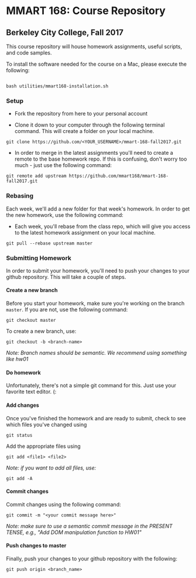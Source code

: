 # MMART 168: Course Repository
## Berkeley City College, Fall 2017
This course repository will house homework assignments, useful scripts, and code samples.

To install the software needed for the course on a Mac, please execute the following:

```shell

bash utilities/mmart168-installation.sh

```

### Setup

* Fork the repository from here to your personal
account

* Clone it down to your computer through the following
terminal command. This will create a folder on your local machine.
```
git clone https://github.com/<YOUR_USERNAME>/mmart-168-fall2017.git
```

* In order to merge in the latest assignments you'll need
to create a remote to the base homework repo. If this is confusing, don't worry too much - just use the following command:
```
git remote add upstream https://github.com/mmart168/mmart-168-fall2017.git
```

### Rebasing

Each week, we'll add a new folder for that week's homework. In order to get the new homework, use the following command:

* Each week, you'll rebase from the class repo, which will give you access to the latest homework assignment on your local machine.
```
git pull --rebase upstream master
```

### Submitting Homework

In order to submit your homework, you'll need to push your changes to your github repository. This will take a couple of steps.

#### Create a new branch
Before you start your homework, make sure you're working on the branch `master`. If you are not, use the following command:
```
git checkout master
```

To create a new branch, use:
```
git checkout -b <branch-name>
```

_Note: Branch names should be semantic. We recommend using something like hw01_

#### Do homework
Unfortunately, there's not a simple git command for this. Just use your favorite text editor. (:

#### Add changes

Once you've finished the homework and are ready to submit, check to see which files you've changed using
```
git status
```

Add the appropriate files using
```
git add <file1> <file2>
```

_Note: if you want to add all files, use:_
```
git add -A
```

#### Commit changes

Commit changes using the following command:
```
git commit -m "<your commit message here>"
```

_Note: make sure to use a semantic commit message in the PRESENT TENSE, e.g., "Add DOM manipulation function to HW01"_

#### Push changes to master
Finally, push your changes to your github repository with the following:
```
git push origin <branch_name>
```
